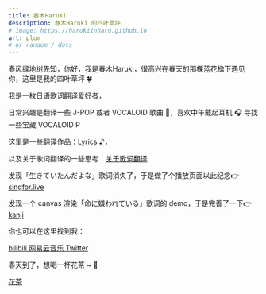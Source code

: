 ```yaml
---
title: 春木Haruki
description: 春木Haruki 的四叶草坪
# image: https://harukiinharu.github.io
art: plum
# or random / dots
---
```


春风绿地树先知，你好，我是春木Haruki，很高兴在春天的那棵蓝花楹下遇见你，这里是我的四叶草坪 🍀

我是一枚日语歌词翻译爱好者<span op75 i-material-symbols-translate />，

日常兴趣是翻译一些 J-POP 或者 VOCALOID 歌曲 🎵，喜欢中午戴起耳机 🎧 寻找一些宝藏 VOCALOID P

这里是一些翻译作品：[Lyrics ♪](/lyrics)，

以及关于歌词翻译的一些思考：[关于歌词翻译](/posts/about-lyric-translation)

发现「生きていたんだよな」歌词消失了，于是做了个播放页面以此纪念👉[singfor.live](https://singfor.live)

发现一个 canvas 渲染「命に嫌われている」歌词的 demo，于是完善了一下👉[kanji](https://harukiinharu.github.io/kanji)


你也可以在这里找到我：

<p flex="~ gap-2 wrap" class="mt--2!">
  <a href="https://space.bilibili.com/224698542" target="_blank">
    <span op75 i-simple-icons-bilibili />
    bilibili
  </a>
  <a href="https://music.163.com/#/user/home?id=1594809053" target="_blank">
    <span op75 i-simple-icons-neteasecloudmusic />
    网易云音乐
  </a>
  <a href="https://x.com/harukiinharu" target="_blank">
    <span op75 i-simple-icons-x />
    Twitter
  </a>
</p>

春天到了，想喝一杯花茶 ~ 🌼

<p flex="~ gap-2 wrap" class="mt--2!">
  <a href="https://ko-fi.com/haurkiinharu" target="_blank">
    <span op75 i-simple-icons-kofi />
    花茶
  </a>
</p>
